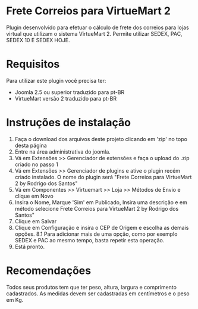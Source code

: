 Frete Correios para VirtueMart 2
=================

Plugin desenvolvido para efetuar o cálculo de frete dos correios para lojas 
virtual que utilizam o sistema VirtueMart 2. Permite utilizar SEDEX, PAC, 
SEDEX 10 E SEDEX HOJE.


Requisitos
==========

Para utilizar este plugin você precisa ter: 

- Joomla 2.5 ou superior traduzido para pt-BR
- VirtueMart versão 2 traduzido para pt-BR


Instruções de instalação
===========

1. Faça o download dos arquivos deste projeto clicando em 'zip' no topo desta página
2. Entre na área administrativa do joomla.
3. Vá em Extensões >> Gerenciador de extensões e faça o upload do .zip criado no passo 1
4. Vá em Extensões >> Gerenciador de plugins e ative o plugin recém criado instalado. O nome do plugin será "Frete Correios para VirtueMart 2 by Rodrigo dos Santos"
5. Vá em Componentes >> Virtuemart >> Loja >> Métodos de Envio e clique em Novo
6. Insira o Nome, Marque 'Sim' em Publicado, Insira uma descrição e em método selecione Frete Correios para VirtueMart 2 by Rodrigo dos Santos"
7. Clique em Salvar
8. Clique em Configuração e insira o CEP de Origem e escolha as demais opções.
8.1 Para adicionar mais de uma opção, como por exemplo SEDEX e PAC ao mesmo tempo, basta repetir esta operação.
9. Está pronto.

Recomendações
===========

Todos seus produtos tem que ter peso, altura, largura e comprimento cadastrados.
As medidas devem ser cadastradas em centímetros e o peso em Kg.
